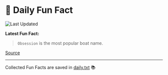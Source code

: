 # 🌟 Daily Fun Fact

![Last Updated](https://img.shields.io/badge/Last_Updated-2025_07_22-blue?style=flat-square)

**Latest Fun Fact:**

> `Obsession` is the most popular boat name.

[Source](http://www.djtech.net/humor/useless_facts.htm)

---

Collected Fun Facts are saved in [daily.txt](daily.txt) 📚
